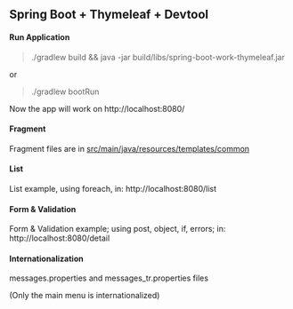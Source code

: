 ## Spring Boot + Thymeleaf + Devtool 
#### Run Application
> ./gradlew build && java -jar build/libs/spring-boot-work-thymeleaf.jar

or

> ./gradlew bootRun

Now the app will work on http://localhost:8080/

#### Fragment
Fragment files are in [src/main/java/resources/templates/common](src/main/java/resources/templates/common)

#### List

List example, using foreach, in: http://localhost:8080/list

#### Form & Validation

Form & Validation example; using post, object, if, errors; in: http://localhost:8080/detail

#### Internationalization

messages.properties and messages_tr.properties files

(Only the main menu is internationalized)